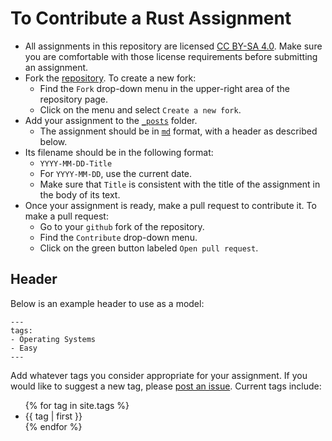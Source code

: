 # To Contribute a Rust Assignment
* All assignments in this repository are licensed [CC BY-SA 4.0](http://creativecommons.org/licenses/by-sa/4.0/?ref=chooser-v1). 
Make sure you are comfortable with those license requirements before submitting an assignment.
* Fork the [repository](https://github.com/rust-edu/assignments). To create a new fork:
  * Find the `Fork` drop-down menu in the upper-right area of the repository page.
  * Click on the menu and select `Create a new fork`.
* Add your assignment to the [`_posts`](https://github.com/rust-edu/assignments/tree/main/_posts) folder.
  * The assignment should be in [`md`](https://www.markdownguide.org/) format, with a header as described below.
* Its filename should be in the following format:
  * `YYYY-MM-DD-Title`
  * For `YYYY-MM-DD`, use the current date.
  * Make sure that `Title` is consistent with the title of the assignment in the body of its text.
* Once your assignment is ready, make a pull request to contribute it. To make a pull request:
  * Go to your `github` fork of the repository.
  * Find the `Contribute` drop-down menu.
  * Click on the green button labeled `Open pull request`.

## Header

Below is an example header to use as a model:

```
---
tags:
- Operating Systems
- Easy
---
```

Add whatever tags you consider appropriate for your assignment. If you would like to suggest a new tag, please 
[post an issue](https://github.com/rust-edu/assignments/issues). Current tags include:
<ul>
{% for tag in site.tags %}
  <li> {{ tag | first }} </li>
{% endfor %}
</ul>
